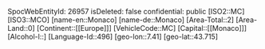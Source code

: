 ﻿---
location: [43.715,7.41]
type: Country
tags:
- geo/Country
---
SpocWebEntityId: 26957
isDeleted: false
confidential: public
[ISO2::MC]
[ISO3::MCO]
[name-en::Monaco]
[name-de::Monaco]
[Area-Total::2]
[Area-Land::0]
[Continent::[[Europe]]]
[VehicleCode::MC]
[Capital::[[Monaco]]]
[Alcohol-l::]
[Language-Id::496]
[geo-lon::7.41]
[geo-lat::43.715]

